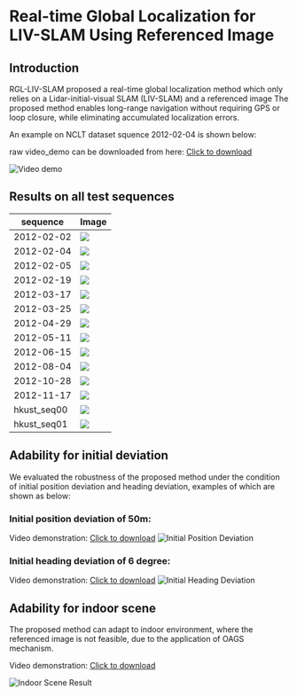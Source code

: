 # Real-time Global Localization for LIV-SLAM Using Referenced Image

## Introduction
RGL-LIV-SLAM proposed a real-time global localization method which only relies on a Lidar-initial-visual SLAM (LIV-SLAM) and a referenced image
The proposed method enables long-range navigation without requiring GPS or loop closure, while eliminating accumulated localization errors.

An example on NCLT dataset squence 2012-02-04 is shown below:

raw video_demo can be downloaded from here: [Click to download](https://github.com/yao-yating/RGL-LIV-SLAM/blob/main/video_demo.avi)

![Video demo](https://github.com/yao-yating/RGL-LIV-SLAM/blob/main/videos/video_demo.gif)

## Results on all test sequences
| sequence           | Image                               |
|--------------------|-------------------------------------|
|2012-02-02           | ![](https://github.com/yao-yating/RGL-LIV-SLAM/blob/main/supplementary%20material/2012-02-02.jpg) |
|2012-02-04           | ![](https://github.com/yao-yating/RGL-LIV-SLAM/blob/main/supplementary%20material/2012-02-04.jpg) |
|2012-02-05           | ![](https://github.com/yao-yating/RGL-LIV-SLAM/blob/main/supplementary%20material/2012-02-05.jpg) |
|2012-02-19           | ![](https://github.com/yao-yating/RGL-LIV-SLAM/blob/main/supplementary%20material/2012-02-19.jpg) |
|2012-03-17           | ![](https://github.com/yao-yating/RGL-LIV-SLAM/blob/main/supplementary%20material/2012-03-17.jpg) |
|2012-03-25           | ![](https://github.com/yao-yating/RGL-LIV-SLAM/blob/main/supplementary%20material/2012-03-25.jpg) |
|2012-04-29           | ![](https://github.com/yao-yating/RGL-LIV-SLAM/blob/main/supplementary%20material/2012-04-29.jpg) |
|2012-05-11           | ![](https://github.com/yao-yating/RGL-LIV-SLAM/blob/main/supplementary%20material/2012-05-11.jpg) |
|2012-06-15           | ![](https://github.com/yao-yating/RGL-LIV-SLAM/blob/main/supplementary%20material/2012-06-15.jpg) |
|2012-08-04           | ![](https://github.com/yao-yating/RGL-LIV-SLAM/blob/main/supplementary%20material/2012-08-04.jpg) |
|2012-10-28           | ![](https://github.com/yao-yating/RGL-LIV-SLAM/blob/main/supplementary%20material/2012-10-28.jpg)|
|2012-11-17           | ![](https://github.com/yao-yating/RGL-LIV-SLAM/blob/main/supplementary%20material/2012-11-17.jpg)|
|hkust_seq00          | ![](https://github.com/yao-yating/RGL-LIV-SLAM/blob/main/supplementary%20material/hkust_seq00.jpg)|
|hkust_seq01          | ![](https://github.com/yao-yating/RGL-LIV-SLAM/blob/main/supplementary%20material/hkust_seq01.jpg)|


## Adability for initial deviation

We evaluated the robustness of the proposed method under the condition of initial position deviation and heading deviation, examples of which are shown as below:

### Initial position deviation of 50m:
Video demonstration: [Click to download](https://github.com/yao-yating/RGL-LIV-SLAM/blob/main/videos/initial_pisition_deviation.avi)
![Initial Position Deviation](https://github.com/yao-yating/RGL-LIV-SLAM/blob/main/videos/initial_position_deviation.gif)

### Initial heading deviation of 6 degree:
Video demonstration: [Click to download](https://github.com/yao-yating/RGL-LIV-SLAM/blob/main/videos/initial_heading_deviation.avi)
![Initial Heading Deviation](https://github.com/yao-yating/RGL-LIV-SLAM/blob/main/videos/initial_heading_deviation.gif)

## Adability for indoor scene

The proposed method can adapt to indoor environment, where the referenced image is not feasible, due to the application of OAGS mechanism.

Video demonstration: [Click to download](https://github.com/yao-yating/RGL-LIV-SLAM/blob/main/videos/indoor.avi)

![Indoor Scene Result](https://github.com/yao-yating/RGL-LIV-SLAM/blob/main/videos/indoor.gif)
